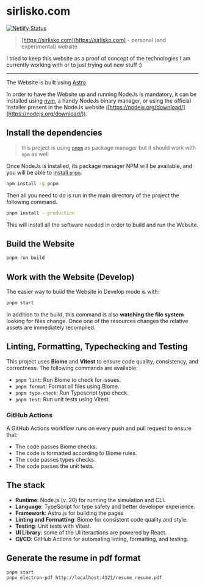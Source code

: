 # sirlisko.com

[![Netlify Status](https://api.netlify.com/api/v1/badges/fd6aac84-e915-4db6-aaf1-eb996620da79/deploy-status)](https://app.netlify.com/sites/sirlisko/deploys)

> [https://sirlisko.com](https://sirlisko.com) - personal (and experimental) website.

I tried to keep this website as a proof of concept of the technologies I am currently working with or to just trying out new stuff :)

---

The Website is built using [Astro](https://astro.build/).

In order to have the Website up and running NodeJs is mandatory, it can be installed using [nvm](https://github.com/nvm-sh/nvm), a handy NodeJs binary manager, or using the official installer present in the NodeJs website ([https://nodejs.org/download/](https://nodejs.org/download/)).

## Install the dependencies

> this project is using [`pnpm`](https://pnpm.io/) as package manager but it should work with `npm` as well

Once NodeJs is installed, its package manager NPM will be available, and you will be able to [install `pnpm`](https://pnpm.io/installation).

```bash
npm install -g pnpm
```

Then all you need to do is run in the main directory of the project the following command.

```bash
pnpm install --production
```

This will install all the software needed in order to build and run the Website.

## Build the Website

```bash
pnpm run build
```

## Work with the Website (Develop)

The easier way to build the Website in Develop mode is with:

```bash
pnpm start
```

In addition to the build, this command is also **watching the file system** looking for files change. Once one of the resources changes the relative assets are immediately recompiled.

## Linting, Formatting, Typechecking and Testing

This project uses **Biome** and **Vitest** to ensure code quality, consistency, and correctness. The following commands are available:

- `pnpm lint`: Run Biome to check for issues.
- `pnpm format`: Format all files using Biome.
- `pnpm type-check`: Run Typescript type check.
- `pnpm test`: Run unit tests using Vitest.

### GitHub Actions

A GitHub Actions workflow runs on every push and pull request to ensure that:

- The code passes Biome checks.
- The code is formatted according to Biome rules.
- The code passes types checks.
- The code passes the unit tests.

## The stack

- **Runtime**: Node.js (v. 20) for running the simulation and CLI.
- **Language**: TypeScript for type safety and better developer experience.
- **Framework**: Astro.js for building the pages
- **Linting and Formatting**: Biome for consistent code quality and style.
- **Testing**: Unit tests with Vitest.
- **UI Library**: some of the UI iteractions are powered by React.
- **CI/CD**: GitHub Actions for automating linting, formatting, and testing.

## Generate the resume in pdf format

```bash
pnpm start
pnpx electron-pdf http://localhost:4321/resume resume.pdf
```
